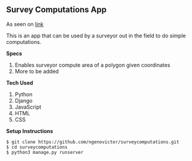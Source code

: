 ## Survey Computations App
As seen on [link](https://surveytools.herokuapp.com/)

This is an app that can be used by a surveyor out in the field to do simple computations.

**Specs**
1. Enables surveyor compute area of a polygon given coordinates
2. More to be added

**Tech Used**
1. Python
2. Django
3. JavaScript
4. HTML
5. CSS

**Setup Instructions**
```commandline
$ git clone https://github.com/ngenovictor/surveycomputations.git
$ cd surveycomputations
$ python3 manage.py runserver

```